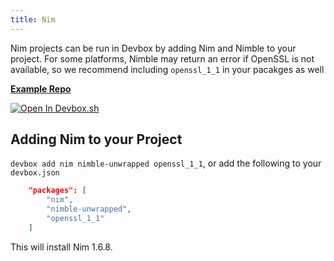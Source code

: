 ```yaml
---
title: Nim
---
```


Nim projects can be run in Devbox by adding Nim and Nimble to your project. For some platforms, Nimble may return an error if OpenSSL is not available, so we recommend including `openssl_1_1` in your pacakges as well

[**Example Repo**](https://github.com/jetpack-io/devbox-examples/tree/main/development/nim/spinnytest)

[![Open In Devbox.sh](https://jetpack.io/img/devbox/open-in-devbox.svg)](https://devbox.sh/github.com/jetpack-io/devbox-examples?folder=development/development/nim/spinnytest)

## Adding Nim to your Project

`devbox add nim nimble-unwrapped openssl_1_1`, or add the following to your `devbox.json`

```json
    "packages": [
        "nim",
        "nimble-unwrapped",
        "openssl_1_1"
    ]
```

This will install Nim 1.6.8. 
